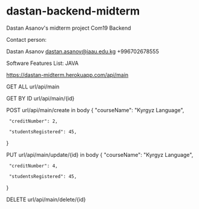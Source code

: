# dastan-backend-midterm
Dastan Asanov's midterm project Com19 Backend

Contact person:

Dastan Asanov dastan.asanov@iaau.edu.kg +996702678555

Software Features List: JAVA

https://dastan-midterm.herokuapp.com/api/main

GET ALL
url/api/main

GET BY ID
url/api/main/{id}

POST
url/api/main/create
in body 
{
     "courseName": "Kyrgyz Language",
    
     "creditNumber": 2,
    
     "studentsRegistered": 45,
}

PUT
url/api/main/update/{id}
in body
{
     "courseName": "Kyrgyz Language",
    
     "creditNumber": 4,
    
     "studentsRegistered": 45,
}

DELETE
url/api/main/delete/{id}
